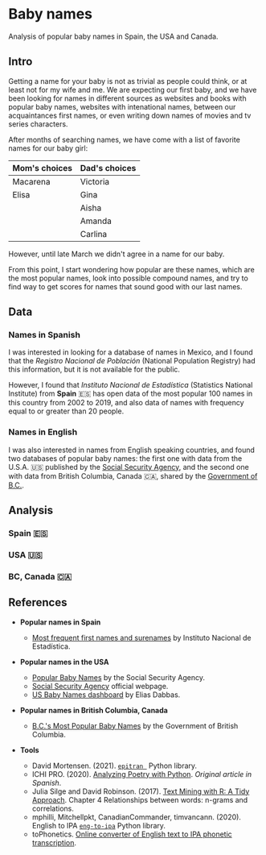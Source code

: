 # Baby names
Analysis of popular baby names in Spain, the USA and Canada.

## Intro

Getting a name for your baby is not as trivial as people could think, or at least not for my wife and me. We are expecting our first baby, and we have been looking for names in different sources as websites and books with popular baby names, websites with intenational names, between our acquaintances first names, or even writing down names of movies and tv series characters.

After months of searching names, we have come with a list of favorite names for our baby girl:

|Mom's choices| Dad's choices|
|:------------|:-------------|
|Macarena     |Victoria      |
|Elisa        |Gina          |
|             |Aisha         |
|             |Amanda        |
|             |Carlina       |

However, until late March we didn't agree in a name for our baby.

From this point, I start wondering how popular are these names, which are the most popular names, look into possible compound names, and try to find way to get scores for names that sound good with our last names.

## Data
### Names in Spanish
I was interested in looking for a database of names in Mexico, and I found that the _Registro Nacional de Población_ (National Population Registry) had this information, but it is not available for the public. 

However, I found that _Instituto Nacional de Estadística_ (Statistics National Institute) from __Spain__ 🇪🇸 has open data of the most popular 100 names in this country from 2002 to 2019, and also data of names with frequency equal to or greater than 20 people.

### Names in English
I was also interested in names from English speaking countries, and found two databases of popular baby names: the first one with data from the U.S.A. 🇺🇸 published by the [Social Security Agency](https://www.ssa.gov/oact/babynames/), and the second one with data from British Columbia, Canada 🇨🇦, shared by the [Government of B.C.](https://www2.gov.bc.ca/gov/content/life-events/statistics-reports/bc-s-most-popular-baby-names).

## Analysis

### Spain 🇪🇸

### USA 🇺🇸

### BC, Canada 🇨🇦


## References
- __Popular names in Spain__
    - [Most frequent first names and surenames](https://www.ine.es/dyngs/INEbase/es/operacion.htm?c=Estadistica_C&cid=1254736177009&menu=resultados&idp=1254734710990#!tabs-1254736195454) by Instituto Nacional de Estadística.  
    
- __Popular names in the USA__

    - [Popular Baby Names](https://www.ssa.gov/oact/babynames/limits.html) by the Social Security Agency.  
    - [Social Security Agency](https://www.ssa.gov/oact/babynames/) official webpage.  
    - [US Baby Names dashboard](https://www.dashboardom.com/us-baby-names) by Elias Dabbas.  

- __Popular names in British Columbia, Canada__
    - [B.C.'s Most Popular Baby Names](https://www2.gov.bc.ca/gov/content/life-events/statistics-reports/bc-s-most-popular-baby-names) by the Government of British Columbia.  
    
- __Tools__
    - David Mortensen. (2021). [`epitran `](https://pypi.org/project/epitran/) Python library.  
    - ICHI PRO. (2020). [Analyzing Poetry with Python](https://ichi.pro/es/analizando-la-poesia-en-python-137202249551277). *Original article in Spanish*.  
    - Julia Silge and David Robinson. (2017). [Text Mining with R: A Tidy Approach](https://www.tidytextmining.com/ngrams.html). Chapter 4 Relationships between words: n-grams and correlations.  
    - mphilli, Mitchellpkt, CanadianCommander, timvancann. (2020). English to IPA [`eng-to-ipa`](https://pypi.org/project/eng-to-ipa/) Python library.  
    - toPhonetics. [Online converter of English text to IPA phonetic transcription](https://tophonetics.com).  
